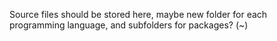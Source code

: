 Source files should be stored here, maybe new folder for each programming language, and subfolders for packages? (*~*)
